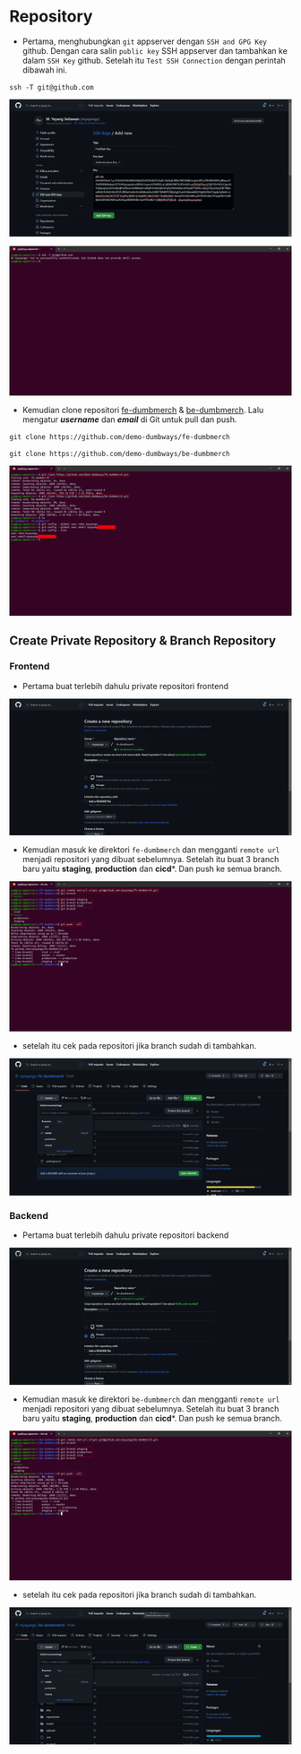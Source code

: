 # Repository

- Pertama, menghubungkan `git` appserver dengan `SSH and GPG Key` github. Dengan cara salin `public key` SSH appserver dan tambahkan ke dalam `SSH Key` github. Setelah itu `Test SSH Connection` dengan perintah dibawah ini.

```
ssh -T git@github.com
```
![image](Media/1.png)

![image](Media/2.png)

- Kemudian clone repositori [fe-dumbmerch](https://github.com/demo-dumbways/fe-dumbmerch) & [be-dumbmerch](https://github.com/demo-dumbways/be-dumbmerch). Lalu mengatur ***username*** dan ***email*** di Git untuk pull dan push.

```
git clone https://github.com/demo-dumbways/fe-dumbmerch
```

```
git clone https://github.com/demo-dumbways/be-dumbmerch
```

![image](Media/3.png)

## Create Private Repository & Branch Repository

### Frontend
- Pertama buat terlebih dahulu private repositori frontend

![image](Media/4.png)

- Kemudian masuk ke direktori `fe-dumbmerch` dan mengganti `remote url` menjadi repositori yang dibuat sebelumnya. Setelah itu buat 3 branch baru yaitu **staging**, **production** dan **cicd***. Dan push ke semua branch.

![image](Media/5.png)

- setelah itu cek pada repositori jika branch sudah di tambahkan.

![image](Media/6.png)

### Backend

- Pertama buat terlebih dahulu private repositori backend

![image](Media/7.png)

- Kemudian masuk ke direktori `be-dumbmerch` dan mengganti `remote url` menjadi repositori yang dibuat sebelumnya. Setelah itu buat 3 branch baru yaitu **staging**, **production** dan **cicd***. Dan push ke semua branch.

![image](Media/8.png)

- setelah itu cek pada repositori jika branch sudah di tambahkan.

![image](Media/9.png)

